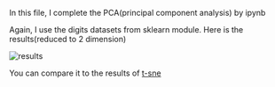 In this file, I complete the PCA(principal component analysis) by ipynb

Again, I use the digits datasets from sklearn module. Here is the results(reduced to 2 dimension)

![results](https://github.com/liziniu/machine_learning_2018_spring/blob/master/pca/results.png)

You can compare it to the results of [t-sne](https://github.com/liziniu/machine_learning_2018_spring/blob/master/k-means/t-sne-tutorial.ipynb)
